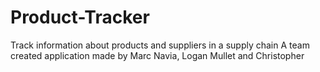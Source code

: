 # Product-Tracker
Track information about products and suppliers in a supply chain
A team created application made by Marc Navia, Logan Mullet and Christopher
